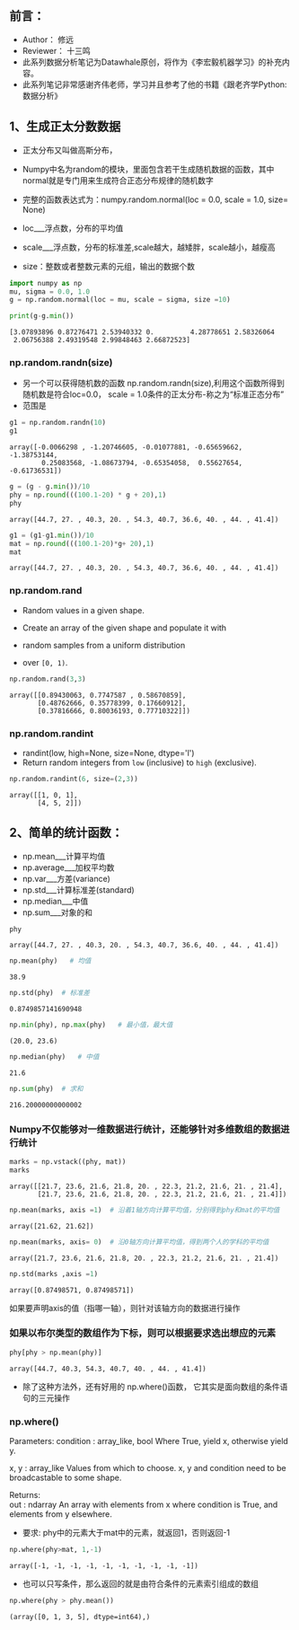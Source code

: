 
## 前言：
* Author： 修远
* Reviewer： 十三鸣
* 此系列数据分析笔记为Datawhale原创，将作为《李宏毅机器学习》的补充内容。
* 此系列笔记非常感谢齐伟老师，学习并且参考了他的书籍《跟老齐学Python:数据分析》

## 1、生成正太分数数据
* 正太分布又叫做高斯分布，
* Numpy中名为random的模块，里面包含若干生成随机数据的函数，其中normal就是专门用来生成符合正态分布规律的随机数字

* 完整的函数表达式为：numpy.random.normal(loc = 0.0, scale = 1.0, size= None)

* loc___浮点数，分布的平均值

* scale___浮点数，分布的标准差,scale越大，越矮胖，scale越小，越瘦高

* size：整数或者整数元素的元组，输出的数据个数


```python
import numpy as np
mu, sigma = 0.0, 1.0
g = np.random.normal(loc = mu, scale = sigma, size =10)

print(g-g.min())
```

    [3.07893896 0.87276471 2.53940332 0.         4.28778651 2.58326064
     2.06756388 2.49319548 2.99848463 2.66872523]
    

###  np.random.randn(size)
* 另一个可以获得随机数的函数 np.random.randn(size),利用这个函数所得到随机数是符合loc=0.0， scale = 1.0条件的正太分布-称之为“标准正态分布”
* 范围是

```python
g1 = np.random.randn(10)
g1
```




    array([-0.0066298 , -1.20746605, -0.01077881, -0.65659662, -1.38753144,
            0.25083568, -1.08673794, -0.65354058,  0.55627654, -0.61736531])




```python
g = (g - g.min())/10
phy = np.round(((100.1-20) * g + 20),1)
phy
```




    array([44.7, 27. , 40.3, 20. , 54.3, 40.7, 36.6, 40. , 44. , 41.4])




```python
g1 = (g1-g1.min())/10
mat = np.round(((100.1-20)*g+ 20),1)
mat
```




    array([44.7, 27. , 40.3, 20. , 54.3, 40.7, 36.6, 40. , 44. , 41.4])



### np.random.rand
* Random values in a given shape.

* Create an array of the given shape and populate it with
* random samples from a uniform distribution
* over ``[0, 1)``.


```python
np.random.rand(3,3)
```




    array([[0.89430063, 0.7747587 , 0.58670859],
           [0.48762666, 0.35778399, 0.17660912],
           [0.37816666, 0.80036193, 0.77710322]])



### np.random.randint
* randint(low, high=None, size=None, dtype='l')
* Return random integers from `low` (inclusive) to `high` (exclusive).


```python
np.random.randint(6, size=(2,3))
```




    array([[1, 0, 1],
           [4, 5, 2]])



## 2、简单的统计函数：

* np.mean___计算平均值           
* np.average___加权平均数
* np.var___方差(variance)        
* np.std___计算标准差(standard)
* np.median___中值               
* np.sum___对象的和


```python
phy
```




    array([44.7, 27. , 40.3, 20. , 54.3, 40.7, 36.6, 40. , 44. , 41.4])




```python
np.mean(phy)   # 均值
```




    38.9




```python
np.std(phy)  # 标准差
```




    0.8749857141690948




```python
np.min(phy), np.max(phy)   # 最小值，最大值
```




    (20.0, 23.6)




```python
np.median(phy)   # 中值
```




    21.6




```python
np.sum(phy)  # 求和
```




    216.20000000000002



###  Numpy不仅能够对一维数据进行统计，还能够针对多维数组的数据进行统计


```python
marks = np.vstack((phy, mat))
marks
```




    array([[21.7, 23.6, 21.6, 21.8, 20. , 22.3, 21.2, 21.6, 21. , 21.4],
           [21.7, 23.6, 21.6, 21.8, 20. , 22.3, 21.2, 21.6, 21. , 21.4]])




```python
np.mean(marks, axis =1)  # 沿着1轴方向计算平均值，分别得到phy和mat的平均值
```




    array([21.62, 21.62])




```python
np.mean(marks, axis= 0)  # 沿0轴方向计算平均值，得到两个人的学科的平均值
```




    array([21.7, 23.6, 21.6, 21.8, 20. , 22.3, 21.2, 21.6, 21. , 21.4])




```python
np.std(marks ,axis =1)  
```




    array([0.87498571, 0.87498571])



如果要声明axis的值（指哪一轴），则针对该轴方向的数据进行操作

### 如果以布尔类型的数组作为下标，则可以根据要求选出想应的元素


```python
phy[phy > np.mean(phy)]
```




    array([44.7, 40.3, 54.3, 40.7, 40. , 44. , 41.4])



* 除了这种方法外，还有好用的  np.where()函数， 它其实是面向数组的条件语句的三元操作

### np.where()
Parameters:	
condition : array_like, bool
Where True, yield x, otherwise yield y.

x, y : array_like
Values from which to choose. x, y and condition need to be broadcastable to some shape.

Returns:	
out : ndarray
An array with elements from x where condition is True, and elements from y elsewhere.
* 要求: phy中的元素大于mat中的元素，就返回1，否则返回-1



```python
np.where(phy>mat, 1,-1)
```




    array([-1, -1, -1, -1, -1, -1, -1, -1, -1, -1])



* 也可以只写条件，那么返回的就是由符合条件的元素索引组成的数组



```python
np.where(phy > phy.mean())
```




    (array([0, 1, 3, 5], dtype=int64),)


